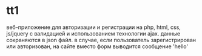 # tt1
веб-приложение для авторизации и регистрации на php, html, css, js/jquery с валидацией и использованием технологии ajax.
данные сохраняются в json файл.
в случае, если пользователь зарегистрирован или авторизован, на сайте вместо форм выводится сообщение 'hello'
